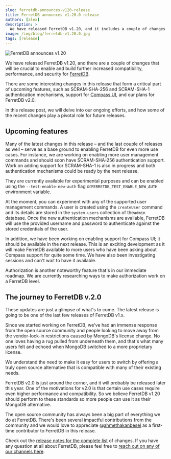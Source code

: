 ```yaml
---
slug: ferretdb-announces-v120-release
title: FerretDB announces v1.20.0 release
authors: [alex]
description: >
  We have released FerretDB v1.20, and it includes a couple of changes that will be crucial to enable and build further increased compatibility, performance, and security for FerretDB.
image: /img/blog/ferretdb-v1.20.0.jpg
tags: [release]
---
```


![FerretDB announces v1.20](/img/blog/ferretdb-v1.20.jpg)

We have released FerretDB v1.20, and there are a couple of changes that will be crucial to enable and build further increased compatibility, performance, and security for [FerretDB](https://www.ferretdb.com/).

<!--truncate-->

There are some interesting changes in this release that form a critical part of upcoming features, such as SCRAM-SHA-256 and SCRAM-SHA-1 authentication mechanisms, support for [Compass UI](https://www.mongodb.com/products/tools/compass), and our plans for FerretDB v2.0.

In this release post, we will delve into our ongoing efforts, and how some of the recent changes play a pivotal role for future releases.

## Upcoming features

Many of the latest changes in this release – and the last couple of releases as well – serve as a base ground to enabling FerretDB for even more use cases.
For instance, we are working on enabling more user management commands and should soon have SCRAM-SHA-256 authentication support.
Work on adding support for SCRAM-SHA-1 is also in progress and both authentication mechanisms could be ready by the next release.

They are currently available for experimental purposes and can be enabled using the `--test-enable-new-auth` flag or`FERRETDB_TEST_ENABLE_NEW_AUTH` environment variable.

At the moment, you can experiment with any of the supported user management commands.
A user is created using the `createUser` command and its details are stored in the `system.users` collection of the`admin` database.
Once the new authentication mechanisms are available, FerretDB will use the provided username and password to authenticate against the stored credentials of the user.

In addition, we have been working on enabling support for Compass UI; it should be available in the next release.
This is an exciting development as it will make FerretDB available to more users who have been asking about Compass support for quite some time.
We have also been investigating sessions and can't wait to have it available.

Authorization is another noteworthy feature that's in our immediate roadmap.
We are currently researching ways to make authorization work on a FerretDB level.

## The journey to FerretDB v.2.0

These updates are just a glimpse of what's to come.
The latest release is going to be one of the last few releases of FerretDB v1.x.

Since we started working on FerretDB, we've had an immense response from the open source community and people looking to move away from the vendor-lock-in restrictions caused by MongoDB's license change.
No one loves having a rug pulled from underneath them, and that's what many users felt and echoed when MongoDB switched to a more proprietary license.

We understand the need to make it easy for users to switch by offering a truly open source alternative that is compatible with many of their existing needs.

FerretDB v2.0 is just around the corner, and it will probably be released later this year.
One of the motivations for v2.0 is that certain use cases require even higher performance and compatibility.
So we believe FerretDB v1.20 should perform to these standards so more people can use it as their MongoDB alternative.

The open source community has always been a big part of everything we do at FerretDB.
There's been several impactful contributions from the community and we would love to appreciate @[ahmethakanbesel](https://github.com/ahmethakanbesel) as a first-time contributor to FerretDB in this release.

Check out the [release notes for the complete list](https://github.com/FerretDB/FerretDB/releases/tag/v1.20.1) of changes.
If you have any question at all about FerretDB, please feel free to [reach out on any of our channels here](https://docs.ferretdb.io/#community).
